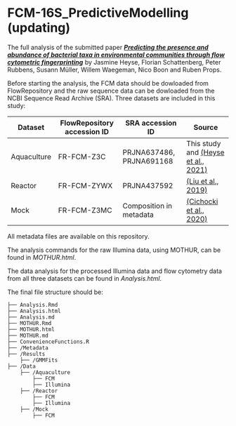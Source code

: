# FCM-16S_PredictiveModelling (updating)

The full analysis of the submitted paper [***Predicting the presence and abundance of bacterial taxa in environmental communities through flow cytometric fingerprinting***](https://github.com/jeheyse/FCM-16S_PredictiveModelling) by Jasmine Heyse, Florian Schattenberg, Peter Rubbens, Susann Müller, Willem Waegeman, Nico Boon and Ruben Props.

Before starting the analysis, the FCM data should be dowloaded from FlowRepository and the raw sequence data can be dowloaded from the NCBI Sequence Read Archive (SRA). Three datasets are included in this study:

| Dataset  | FlowRepository accession ID | SRA accession ID | Source |
| ------------- | ------------- |------------- |------------- |
| Aquaculture  | FR-FCM-Z3C  |  PRJNA637486, PRJNA691168  | This study and [(Heyse et al., 2021)](https://sfamjournals.onlinelibrary.wiley.com/doi/full/10.1111/1462-2920.15310) |
| Reactor  | FR-FCM-ZYWX  | PRJNA437592  | [(Liu et al., 2019)](https://sfamjournals.onlinelibrary.wiley.com/doi/full/10.1111/1462-2920.14437) |
| Mock | FR-FCM-Z3MC  | Composition in metadata  | [(Cichocki et al., 2020)](https://www.nature.com/articles/s41596-020-0362-0#citeas) |


All metadata files are available on this repository.

The analysis commands for the raw Illumina data, using MOTHUR, can be found in _MOTHUR.html_. 

The data analysis for the processed Illumina data and flow cytometry data from all three datasets can be found in _Analysis.html_.

The final file structure should be: 

```
├── Analysis.Rmd
├── Analysis.html
├── Analysis.md
├── MOTHUR.Rmd
├── MOTHUR.html
├── MOTHUR.md
├── ConvenienceFunctions.R
├── /Metadata
├── /Results
    ├── /GMMFits
├── /Data
    ├── /Aquaculture
	    ├── FCM
	    ├── Illumina
    ├── /Reactor
	    ├── FCM
	    ├── Illumina
    ├── /Mock
	    ├── FCM
```
